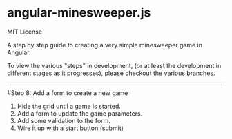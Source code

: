 angular-minesweeper.js
===========================

MIT License

A step by step guide to creating a very simple minesweeper game in Angular.

To view the various "steps" in development, (or at least the development in different stages as it progresses), please
checkout the various branches.

----

#Step 8: Add a form to create a new game

1. Hide the grid until a game is started.
2. Add a form to update the game parameters.
3. Add some validation to the form.
4. Wire it up with a start button (submit)